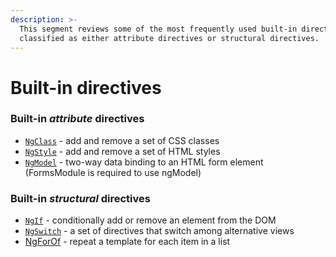 ```yaml
---
description: >-
  This segment reviews some of the most frequently used built-in directives,
  classified as either attribute directives or structural directives.
---
```


# Built-in directives

### Built-in _attribute_ directives <a id="built-in-attribute-directives"></a>

* [`NgClass`](https://angular.io/guide/template-syntax#ngClass) - add and remove a set of CSS classes
* [`NgStyle`](https://angular.io/guide/template-syntax#ngStyle) - add and remove a set of HTML styles
* [`NgModel`](https://angular.io/guide/template-syntax#ngModel) - two-way data binding to an HTML form element \(FormsModule is required to use ngModel\)

### Built-in _structural_ directives <a id="built-in-structural-directives"></a>

* [`NgIf`](https://angular.io/guide/template-syntax#ngIf) - conditionally add or remove an element from the DOM
* [`NgSwitch`](https://angular.io/guide/template-syntax#ngSwitch) - a set of directives that switch among alternative views
* [NgForOf](https://angular.io/guide/template-syntax#ngFor) - repeat a template for each item in a list

